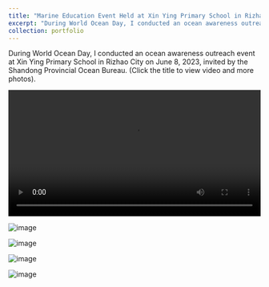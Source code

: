 ```yaml
---
title: "Marine Education Event Held at Xin Ying Primary School in Rizhao City"
excerpt: "During World Ocean Day, I conducted an ocean awareness outreach event at Xin Ying Primary School in Rizhao City on June 8, 2023, invited by the Shandong Provincial Ocean Bureau. (Click the title to view video and more photos). <img src='/images/日照新营小学封面.jpg'>"
collection: portfolio
---
```


During World Ocean Day, I conducted an ocean awareness outreach event at Xin Ying Primary School in Rizhao City on June 8, 2023, invited by the Shandong Provincial Ocean Bureau. (Click the title to view video and more photos).


 <video src='/assets/日照新营小学.mp4' controls="controls" width="100%"></video>

![image](https://github.com/Chaoqizhu/Chaoqizhu.github.io/assets/58731405/e23fb241-aa37-4427-9049-fc6a5b6b2897)

![image](https://github.com/Chaoqizhu/Chaoqizhu.github.io/assets/58731405/532bb524-f2cd-412f-90ed-feaf9e817231)

![image](https://github.com/Chaoqizhu/Chaoqizhu.github.io/assets/58731405/f8920a4a-dd00-4293-af4d-c91ef24ac852)

![image](https://github.com/Chaoqizhu/Chaoqizhu.github.io/assets/58731405/b45e241a-091c-4b03-812a-219a237de785)

